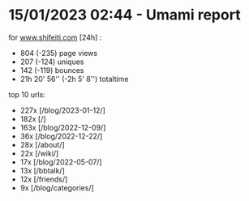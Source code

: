 # 15/01/2023 02:44 - Umami report
for www.shifeiti.com [24h] :

 - 804 (-235) page views
 - 207 (-124) uniques
 - 142 (-119) bounces
 - 21h 20' 56'' (-2h 5' 8'') totaltime


top 10 urls:
 - 227x [/blog/2023-01-12/]
 - 182x [/]
 - 163x [/blog/2022-12-09/]
 - 36x [/blog/2022-12-22/]
 - 28x [/about/]
 - 22x [/wiki/]
 - 17x [/blog/2022-05-07/]
 - 13x [/bbtalk/]
 - 12x [/friends/]
 - 9x [/blog/categories/]


